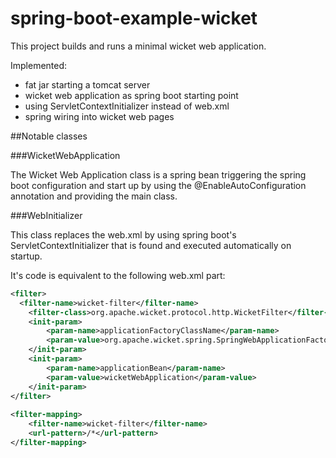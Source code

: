spring-boot-example-wicket
==========================

This project builds and runs a minimal wicket web application.

Implemented:
* fat jar starting a tomcat server
* wicket web application as spring boot starting point
* using ServletContextInitializer instead of web.xml
* spring wiring into wicket web pages

##Notable classes

###WicketWebApplication

The Wicket Web Application class is a spring bean triggering the spring boot configuration and start up by using the @EnableAutoConfiguration annotation and providing the main class.

###WebInitializer

This class replaces the web.xml by using spring boot's ServletContextInitializer that is found and executed automatically on startup.

It's code is equivalent to the following web.xml part:
```xml
<filter>
  <filter-name>wicket-filter</filter-name>
	<filter-class>org.apache.wicket.protocol.http.WicketFilter</filter-class>
    <init-param>
        <param-name>applicationFactoryClassName</param-name>
        <param-value>org.apache.wicket.spring.SpringWebApplicationFactory</param-value>
    </init-param>
    <init-param>
        <param-name>applicationBean</param-name>
        <param-value>wicketWebApplication</param-value>
    </init-param>
</filter>
 
<filter-mapping>
	<filter-name>wicket-filter</filter-name>
	<url-pattern>/*</url-pattern>
</filter-mapping>
```
